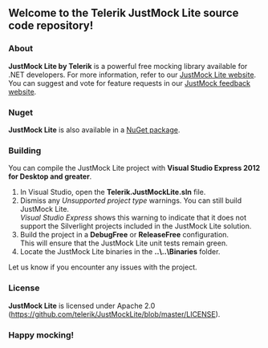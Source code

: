 ## Welcome to the Telerik JustMock Lite source code repository!

### About
**JustMock Lite by Telerik** is a powerful free mocking library available for .NET developers.  For more information, refer to our <a href="http://www.telerik.com/justmock/free-mocking" target="_blank">JustMock Lite website</a>. You can suggest and vote for feature requests in our <a href="http://www.telerik.com/justmock/feedback" target="_blank">JustMock feedback website</a>.

### Nuget
**JustMock Lite** is also available in a <a href="https://www.nuget.org/packages/JustMock/" target="_blank">NuGet package</a>.

### Building

You can compile the JustMock Lite project with **Visual Studio Express 2012 for Desktop and greater**. 

1. In Visual Studio, open the **Telerik.JustMockLite.sln** file.
2. Dismiss any *Unsupported project type* warnings. You can still build JustMock Lite.<br/>*Visual Studio Express* shows this warning to indicate that it does not support the Silverlight projects included in the JustMock Lite solution.
3. Build the project in a **DebugFree** or **ReleaseFree** configuration.<br/>This will ensure that the JustMock Lite unit tests remain green.
4. Locate the JustMock Lite binaries in the **..\\..\\Binaries** folder.

Let us know if you encounter any issues with the project.

### License
**JustMock Lite** is licensed under Apache 2.0 (https://github.com/telerik/JustMockLite/blob/master/LICENSE).

### Happy mocking!

